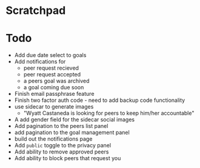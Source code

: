 # Scratchpad

# Todo

- Add due date select to goals
- Add notifications for
    - peer request recieved
    - peer request accepted
    - a peers goal was archived
    - a goal coming due soon
- Finish email passphrase feature
- Finish two factor auth code - need to add backup code functionality
- use sidecar to generate images
    - "Wyatt Castaneda is looking for peers to keep him/her accountable"
- A add gender field for the sidecar social images
- Add pagination to the peers list panel
- add pagination to the goal management panel
- build out the notifications page
- Add `public` toggle to the privacy panel
- Add ability to remove approved peers
- Add ability to block peers that request you